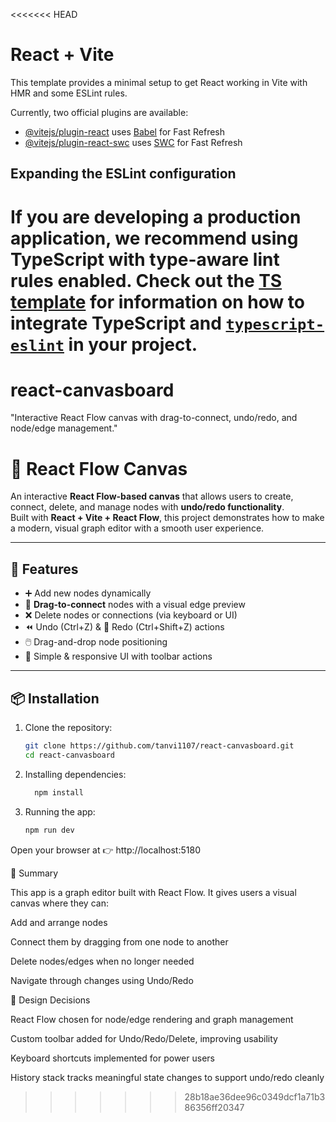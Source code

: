 <<<<<<< HEAD
# React + Vite

This template provides a minimal setup to get React working in Vite with HMR and some ESLint rules.

Currently, two official plugins are available:

- [@vitejs/plugin-react](https://github.com/vitejs/vite-plugin-react/blob/main/packages/plugin-react) uses [Babel](https://babeljs.io/) for Fast Refresh
- [@vitejs/plugin-react-swc](https://github.com/vitejs/vite-plugin-react/blob/main/packages/plugin-react-swc) uses [SWC](https://swc.rs/) for Fast Refresh

## Expanding the ESLint configuration

If you are developing a production application, we recommend using TypeScript with type-aware lint rules enabled. Check out the [TS template](https://github.com/vitejs/vite/tree/main/packages/create-vite/template-react-ts) for information on how to integrate TypeScript and [`typescript-eslint`](https://typescript-eslint.io) in your project.
=======
# react-canvasboard
"Interactive React Flow canvas with drag-to-connect, undo/redo, and node/edge management."

# 📝 React Flow Canvas

An interactive **React Flow-based canvas** that allows users to create, connect, delete, and manage nodes with **undo/redo functionality**.  
Built with **React + Vite + React Flow**, this project demonstrates how to make a modern, visual graph editor with a smooth user experience.

---

## 🚀 Features
- ➕ Add new nodes dynamically  
- 🔗 **Drag-to-connect** nodes with a visual edge preview  
- ❌ Delete nodes or connections (via keyboard or UI)  
- ⏪ Undo (Ctrl+Z) & 🔁 Redo (Ctrl+Shift+Z) actions  
- 🖱️ Drag-and-drop node positioning  
- 🎨 Simple & responsive UI with toolbar actions  

---

## 📦 Installation

1. Clone the repository:
   ```bash
   git clone https://github.com/tanvi1107/react-canvasboard.git
   cd react-canvasboard
2. Installing dependencies:
   ```bash
     npm install
3. Running the app:
   ```bash
   npm run dev

Open your browser at 👉 http://localhost:5180

📖 Summary

This app is a graph editor built with React Flow.
It gives users a visual canvas where they can:

Add and arrange nodes

Connect them by dragging from one node to another

Delete nodes/edges when no longer needed

Navigate through changes using Undo/Redo

🎨 Design Decisions

React Flow chosen for node/edge rendering and graph management

Custom toolbar added for Undo/Redo/Delete, improving usability

Keyboard shortcuts implemented for power users

History stack tracks meaningful state changes to support undo/redo cleanly
    
   

>>>>>>> 28b18ae36dee96c0349dcf1a71b386356ff20347
